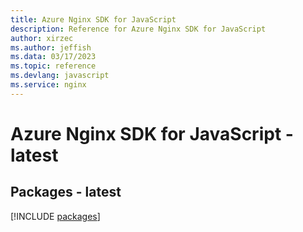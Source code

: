 ```yaml
---
title: Azure Nginx SDK for JavaScript
description: Reference for Azure Nginx SDK for JavaScript
author: xirzec
ms.author: jeffish
ms.data: 03/17/2023
ms.topic: reference
ms.devlang: javascript
ms.service: nginx
---
```

# Azure Nginx SDK for JavaScript - latest
## Packages - latest
[!INCLUDE [packages](nginx-index.md)]